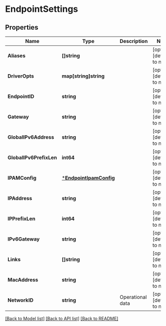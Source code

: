 # EndpointSettings

## Properties
Name | Type | Description | Notes
------------ | ------------- | ------------- | -------------
**Aliases** | **[]string** |  | [optional] [default to null]
**DriverOpts** | **map[string]string** |  | [optional] [default to null]
**EndpointID** | **string** |  | [optional] [default to null]
**Gateway** | **string** |  | [optional] [default to null]
**GlobalIPv6Address** | **string** |  | [optional] [default to null]
**GlobalIPv6PrefixLen** | **int64** |  | [optional] [default to null]
**IPAMConfig** | [***EndpointIpamConfig**](EndpointIPAMConfig.md) |  | [optional] [default to null]
**IPAddress** | **string** |  | [optional] [default to null]
**IPPrefixLen** | **int64** |  | [optional] [default to null]
**IPv6Gateway** | **string** |  | [optional] [default to null]
**Links** | **[]string** |  | [optional] [default to null]
**MacAddress** | **string** |  | [optional] [default to null]
**NetworkID** | **string** | Operational data | [optional] [default to null]

[[Back to Model list]](../README.md#documentation-for-models) [[Back to API list]](../README.md#documentation-for-api-endpoints) [[Back to README]](../README.md)

